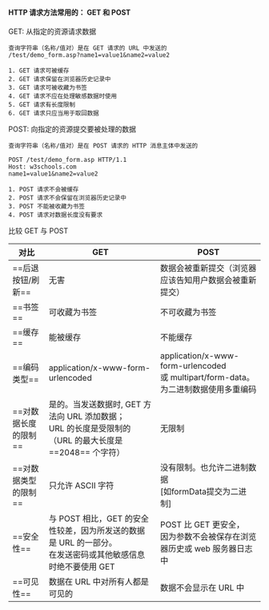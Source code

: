 #### HTTP 请求方法常用的： GET 和 POST

GET: 从指定的资源请求数据 

```
查询字符串（名称/值对）是在 GET 请求的 URL 中发送的
/test/demo_form.asp?name1=value1&name2=value2

1. GET 请求可被缓存
2. GET 请求保留在浏览器历史记录中
3. GET 请求可被收藏为书签
4. GET 请求不应在处理敏感数据时使用
5. GET 请求有长度限制
6. GET 请求只应当用于取回数据

```

POST: 向指定的资源提交要被处理的数据

```
查询字符串（名称/值对）是在 POST 请求的 HTTP 消息主体中发送的

POST /test/demo_form.asp HTTP/1.1
Host: w3schools.com
name1=value1&name2=value2

1. POST 请求不会被缓存
2. POST 请求不会保留在浏览器历史记录中
3. POST 不能被收藏为书签
4. POST 请求对数据长度没有要求

```

比较 GET 与 POST

对比 | GET | POST
---|---|---
==后退按钮/刷新==| 无害 | 数据会被重新提交（浏览器应该告知用户数据会被重新提交）
==书签== | 可收藏为书签 | 不可收藏为书签
==缓存== | 能被缓存 | 不能缓存
==编码类型== | application/x-www-form-urlencoded | application/x-www-form-urlencoded <br/> 或 multipart/form-data。为二进制数据使用多重编码
==对数据长度的限制== | 是的。当发送数据时, GET 方法向 URL 添加数据；<br/> URL 的长度是受限制的（URL 的最大长度是 ==2048== 个字符）| 无限制
==对数据类型的限制== | 只允许 ASCII 字符 | 没有限制。也允许二进制数据 <br/>[如formData提交为二进制]
==安全性== | 与 POST 相比，GET 的安全性较差，因为所发送的数据是 URL 的一部分。<br/> 在发送密码或其他敏感信息时绝不要使用 GET | POST 比 GET 更安全，<br/> 因为参数不会被保存在浏览器历史或 web 服务器日志中
==可见性== | 数据在 URL 中对所有人都是可见的 | 数据不会显示在 URL 中
